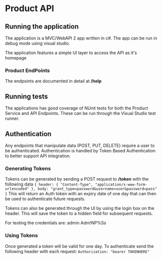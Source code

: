 ﻿# Product API

## Running the application

The application is a MVC/WebAPI 2 app written in c#. The app can be run in debug mode using visual studio.

The application features a simple UI layer to access the API as it's homepage

### Product EndPoints

The endpoints are documented in detail at **/help**

## Running tests

The applications has good coverage of NUnit tests for both the Product Service and API Endpoints. These can be run through the Visual Studio test runner.

## Authentication

Any endpoints that manipulate data (POST, PUT, DELETE) require a user to be authenticated. Authentication is handled by Token Based Authentication to better support API integration.

### Generating Tokens

Tokens can be generated by sending a POST request to **/token** with the following data
`{ header: { "Content-Type", "application/x-www-form-urlencoded" }, body: "grant_type=password&username=user&password=pass" }`
This will return an Auth token with an expiry date of one day that can then be used to authenticate future requests.

Tokens can also be generated through the UI by using the login box on the header. This will save the token to a hidden field for subsequent requests.

For testing the credentials are:
admin Adm!NP%Ss

### Using Tokens

Once generated a token will be valid for one day. To authenticate send the following header with each request:
`Authorization: "bearer TOKENHERE"`
